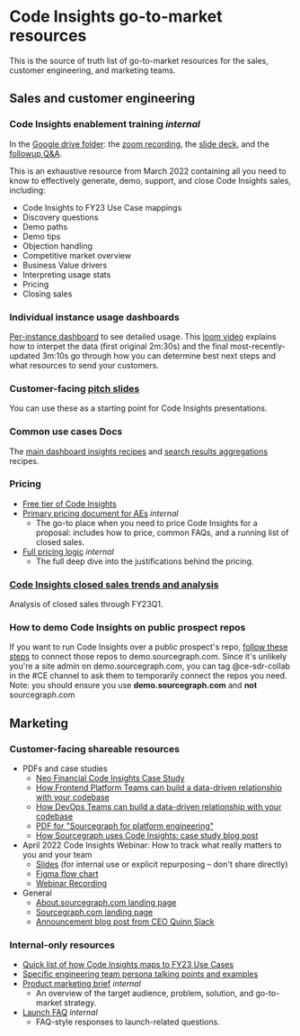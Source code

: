 # Code Insights go-to-market resources

This is the source of truth list of go-to-market resources for the sales, customer engineering, and marketing teams.

## Sales and customer engineering

### Code Insights enablement training _internal_

In the [Google drive folder](https://drive.google.com/drive/folders/1vYwRVsK8IfmaLa7cDcctXydClsWmnAQE): the [zoom recording](https://drive.google.com/file/d/1B1RX_Vn1sWVcv6iZajcMlcYhw5jwMtjp/view), the [slide deck](https://docs.google.com/presentation/d/1feAl1na3R3A56c_WKvWddgZB_bhk69Qqq6GWr_ISYuM/edit#slide=id.g115ca1be0be_3_654), and the [followup Q&A](https://docs.google.com/document/d/1r22Q7D801c1W6sNB0UAXk_VFlG-BgFgxk0sByZ7hR2E/edit).

This is an exhaustive resource from March 2022 containing all you need to know to effectively generate, demo, support, and close Code Insights sales, including:

- Code Insights to FY23 Use Case mappings
- Discovery questions
- Demo paths
- Demo tips
- Objection handling
- Competitive market overview
- Business Value drivers
- Interpreting usage stats
- Pricing
- Closing sales

### Individual instance usage dashboards

[Per-instance dashboard](https://sourcegraph.looker.com/dashboards/208?Instance=Atlassian) to see detailed usage. This [loom video](https://drive.google.com/file/d/1MoAI2VSpw49lYJh2cUXTSnC2Ys_EdyTd/view?usp=sharing) explains how to interpet the data (first original 2m:30s) and the final most-recently-updated 3m:10s go through how you can determine best next steps and what resources to send your customers.

### Customer-facing [pitch slides](https://docs.google.com/presentation/d/1EXKLG_Bk7L95EvWmAWzE3XQs_eV5QASELG2Sgppd278/edit)

You can use these as a starting point for Code Insights presentations.

### Common use cases Docs

The [main dashboard insights recipes](https://docs.sourcegraph.com/code_insights/references/common_use_cases) and [search results aggregations](https://docs.sourcegraph.com/code_insights/references/search_aggregations_use_cases) recipes.

### Pricing

- [Free tier of Code Insights](https://docs.sourcegraph.com/code_insights/references/license#limited-access)
- [Primary pricing document for AEs](https://docs.google.com/document/d/11Y5ZDIT_nCwkobGzVgseM7vgmk5Hkt-4UZHvivHwN7A/edit#) _internal_
  - The go-to place when you need to price Code Insights for a proposal: includes how to price, common FAQs, and a running list of closed sales.
- [Full pricing logic](https://docs.google.com/document/d/1uItRIIzujoCCaZkDg73ZV8lguhux-D75zjqVr6zTnRI/edit#bookmark=id.i02vq75zxjxu) _internal_
  - The full deep dive into the justifications behind the pricing.

### [Code Insights closed sales trends and analysis](https://docs.google.com/presentation/d/1xEMucmt6E3hXl-k1bRp5nsfFyEVI1zqkFlVj-Fn4Jt8/edit#slide=id.g12fb793a505_0_36)

Analysis of closed sales through FY23Q1.

### How to demo Code Insights on public prospect repos

If you want to run Code Insights over a public prospect's repo, [follow these steps](https://drive.google.com/file/d/1fOrEPLS91-4CTNwihOQi7w0Q_nOIEd0X/view?usp=sharing) to connect those repos to demo.sourcegraph.com. Since it's unlikely you're a site admin on demo.sourcegraph.com, you can tag @ce-sdr-collab in the #CE channel to ask them to temporarily connect the repos you need. Note: you should ensure you use **demo.sourcegraph.com** and **not** sourcegraph.com


## Marketing

### Customer-facing shareable resources

- PDFs and case studies 
  - [Neo Financial Code Insights Case Study](https://about.sourcegraph.com/case-studies/neo-financial-improves-the-developer-experience-with-sourcegraph)
  - [How Frontend Platform Teams can build a data-driven relationship with your codebase](https://about.sourcegraph.com/guides/data-driven-relationships-with-codebases.pdf)
  - [How DevOps Teams can build a data-driven relationship with your codebase](https://about.sourcegraph.com/guides/devops-data-driven-relationships-with-codebases.pdf)
  - [PDF for "Sourcegraph for platform engineering"](https://sourcegraph.highspot.com/items/63a3491704ea61ab3909a530?lfrm=shp.0)
  - [How Sourcegraph uses Code Insights: case study blog post](https://about.sourcegraph.com/blog/migrating-to-css-modules-with-codemods-and-code-insights/)
- April 2022 Code Insights Webinar: How to track what really matters to you and your team
  - [Slides](https://docs.google.com/presentation/d/1d-A7HwARbLKOjreGXsQ5eA9W4oO7Qb_5LXaOw6k2Tic/edit#slide=id.p) (for internal use or explicit repurposing – don't share directly)
  - [Figma flow chart](https://www.figma.com/file/8U0dOvt368voozlCMvmvPA/Tracking-what-matters-in-your-code-webinar?node-id=5%3A44)
  - [Webinar Recording](https://drive.google.com/file/d/143csAoQZ2eQK1DaCNOekeV0MdqFX61tb/view?usp=sharing)
- General 
  - [About.sourcegraph.com landing page](https://about.sourcegraph.com/code-insights/)
  - [Sourcegraph.com landing page](https://sourcegraph.com/insights)
  - [Announcement blog post from CEO Quinn Slack](https://about.sourcegraph.com/blog/announcing-code-insights/)

### Internal-only resources 

- [Quick list of how Code Insights maps to FY23 Use Cases](https://docs.google.com/document/d/1NXR0eX9VseJGT_BfCata_WR-yP0VxPsyYIyrsTOuoPs/edit#heading=h.xern6pnzakek)
- [Specific engineering team persona talking points and examples](https://docs.google.com/document/d/1x95bRgTtt5CXdCQVOXG_JgJ8ut4totRzCAKderw2cxA/edit#)
- [Product marketing brief](https://docs.google.com/document/d/1KH91cjc9Y0BnEKdcsgeSyBqRLEQ5jA7uMA1br5mmZG4/edit) _internal_ 
  - An overview of the target audience, problem, solution, and go-to-market strategy.
- [Launch FAQ](https://docs.google.com/document/d/1Vb9M-92GzHJeMEHRJzASRTX_LXfFgBmUOLqKTRFTKI8/edit) _internal_
  - FAQ-style responses to launch-related questions.
